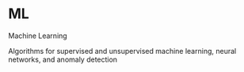 # ML
Machine Learning

Algorithms for supervised and unsupervised machine learning, neural networks, and anomaly detection
